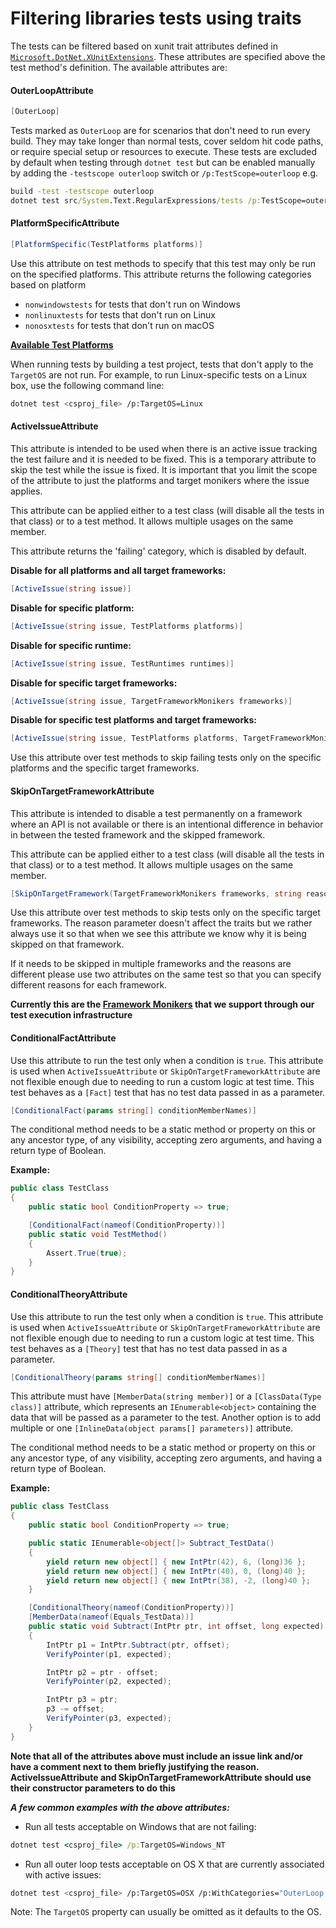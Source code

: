 # Filtering libraries tests using traits

The tests can be filtered based on xunit trait attributes defined in [`Microsoft.DotNet.XUnitExtensions`](https://github.com/dotnet/arcade/tree/master/src/Microsoft.DotNet.XUnitExtensions). These attributes are specified above the test method's definition. The available attributes are:

#### OuterLoopAttribute

```cs
[OuterLoop]
```
Tests marked as `OuterLoop` are for scenarios that don't need to run every build. They may take longer than normal tests, cover seldom hit code paths, or require special setup or resources to execute. These tests are excluded by default when testing through `dotnet test` but can be enabled manually by adding the `-testscope outerloop` switch or `/p:TestScope=outerloop` e.g.

```cmd
build -test -testscope outerloop
dotnet test src/System.Text.RegularExpressions/tests /p:TestScope=outerloop
```

#### PlatformSpecificAttribute

```cs
[PlatformSpecific(TestPlatforms platforms)]
```
Use this attribute on test methods to specify that this test may only be run on the specified platforms. This attribute returns the following categories based on platform
- `nonwindowstests` for tests that don't run on Windows
- `nonlinuxtests` for tests that don't run on Linux
- `nonosxtests` for tests that don't run on macOS

**[Available Test Platforms](https://github.com/dotnet/arcade/blob/master/src/Microsoft.DotNet.XUnitExtensions/src/TestPlatforms.cs)**

When running tests by building a test project, tests that don't apply to the `TargetOS` are not run. For example, to run Linux-specific tests on a Linux box, use the following command line:
```sh
dotnet test <csproj_file> /p:TargetOS=Linux
```

#### ActiveIssueAttribute
This attribute is intended to be used when there is an active issue tracking the test failure and it is needed to be fixed. This is a temporary attribute to skip the test while the issue is fixed. It is important that you limit the scope of the attribute to just the platforms and target monikers where the issue applies.

This attribute can be applied either to a test class (will disable all the tests in that class) or to a test method. It allows multiple usages on the same member.

This attribute returns the 'failing' category, which is disabled by default.

**Disable for all platforms and all target frameworks:**
```cs
[ActiveIssue(string issue)]
```
**Disable for specific platform:**
```cs
[ActiveIssue(string issue, TestPlatforms platforms)]
```
**Disable for specific runtime:**
```cs
[ActiveIssue(string issue, TestRuntimes runtimes)]
```
**Disable for specific target frameworks:**
```cs
[ActiveIssue(string issue, TargetFrameworkMonikers frameworks)]
```
**Disable for specific test platforms and target frameworks:**
```cs
[ActiveIssue(string issue, TestPlatforms platforms, TargetFrameworkMonikers frameworks)]
```
Use this attribute over test methods to skip failing tests only on the specific platforms and the specific target frameworks.

#### SkipOnTargetFrameworkAttribute
This attribute is intended to disable a test permanently on a framework where an API is not available or there is an intentional difference in behavior in between the tested framework and the skipped framework.

This attribute can be applied either to a test class (will disable all the tests in that class) or to a test method. It allows multiple usages on the same member.

```cs
[SkipOnTargetFramework(TargetFrameworkMonikers frameworks, string reason)]
```
Use this attribute over test methods to skip tests only on the specific target frameworks. The reason parameter doesn't affect the traits but we rather always use it so that when we see this attribute we know why it is being skipped on that framework.

If it needs to be skipped in multiple frameworks and the reasons are different please use two attributes on the same test so that you can specify different reasons for each framework.

**Currently this are the [Framework Monikers](https://github.com/dotnet/arcade/blob/master/src/Microsoft.DotNet.XUnitExtensions/src/TargetFrameworkMonikers.cs#L23-L26) that we support through our test execution infrastructure**

#### ConditionalFactAttribute
Use this attribute to run the test only when a condition is `true`. This attribute is used when `ActiveIssueAttribute` or `SkipOnTargetFrameworkAttribute` are not flexible enough due to needing to run a custom logic at test time. This test behaves as a `[Fact]` test that has no test data passed in as a parameter.

```cs
[ConditionalFact(params string[] conditionMemberNames)]
```

The conditional method needs to be a static method or property on this or any ancestor type, of any visibility, accepting zero arguments, and having a return type of Boolean.

**Example:**
```cs
public class TestClass
{
    public static bool ConditionProperty => true;

    [ConditionalFact(nameof(ConditionProperty))]
    public static void TestMethod()
    {
        Assert.True(true);
    }
}
```

#### ConditionalTheoryAttribute
Use this attribute to run the test only when a condition is `true`. This attribute is used when `ActiveIssueAttribute` or `SkipOnTargetFrameworkAttribute` are not flexible enough due to needing to run a custom logic at test time. This test behaves as a `[Theory]` test that has no test data passed in as a parameter.

```cs
[ConditionalTheory(params string[] conditionMemberNames)]
```

This attribute must have `[MemberData(string member)]` or a `[ClassData(Type class)]` attribute, which represents an `IEnumerable<object>` containing the data that will be passed as a parameter to the test. Another option is to add multiple or one `[InlineData(object params[] parameters)]` attribute.

The conditional method needs to be a static method or property on this or any ancestor type, of any visibility, accepting zero arguments, and having a return type of Boolean.

**Example:**
```cs
public class TestClass
{
    public static bool ConditionProperty => true;

    public static IEnumerable<object[]> Subtract_TestData()
    {
        yield return new object[] { new IntPtr(42), 6, (long)36 };
        yield return new object[] { new IntPtr(40), 0, (long)40 };
        yield return new object[] { new IntPtr(38), -2, (long)40 };
    }

    [ConditionalTheory(nameof(ConditionProperty))]
    [MemberData(nameof(Equals_TestData))]
    public static void Subtract(IntPtr ptr, int offset, long expected)
    {
        IntPtr p1 = IntPtr.Subtract(ptr, offset);
        VerifyPointer(p1, expected);

        IntPtr p2 = ptr - offset;
        VerifyPointer(p2, expected);

        IntPtr p3 = ptr;
        p3 -= offset;
        VerifyPointer(p3, expected);
    }
}
```

**Note that all of the attributes above must include an issue link and/or have a comment next to them briefly justifying the reason. ActiveIssueAttribute and SkipOnTargetFrameworkAttribute should use their constructor parameters to do this**

_**A few common examples with the above attributes:**_

- Run all tests acceptable on Windows that are not failing:
```cmd
dotnet test <csproj_file> /p:TargetOS=Windows_NT
```
- Run all outer loop tests acceptable on OS X that are currently associated with active issues:
```sh
dotnet test <csproj_file> /p:TargetOS=OSX /p:WithCategories="OuterLoop;failing""
```

Note: The `TargetOS` property can usually be omitted as it defaults to the OS.